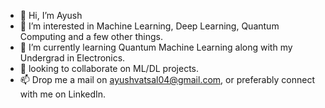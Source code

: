 - 👋 Hi, I’m Ayush
- 👀 I’m interested in Machine Learning, Deep Learning, Quantum Computing and a few other things.
- 🌱 I’m currently learning Quantum Machine Learning along with my Undergrad in Electronics.
- 💞️ looking to collaborate on ML/DL projects.
- 📫 Drop me a mail on ayushvatsal04@gmail.com, or preferably connect with me on LinkedIn.

<!---
Ayush863/Ayush863 is a ✨ special ✨ repository because its `README.md` (this file) appears on your GitHub profile.
You can click the Preview link to take a look at your changes.
--->
